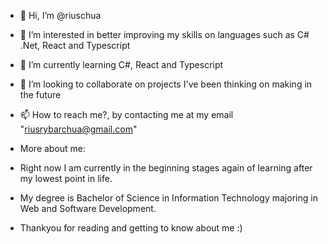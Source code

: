 - 👋 Hi, I’m @riuschua
- 👀 I’m interested in better improving my skills on languages such as C# .Net, React and Typescript
- 🌱 I’m currently learning C#, React and Typescript
- 💞️ I’m looking to collaborate on projects I've been thinking on making in the future
- 📫 How to reach me?, by contacting me at my email "riusrybarchua@gmail.com"

- More about me:
- Right now I am currently in the beginning stages again of learning after my lowest point in life. 
- My degree is Bachelor of Science in Information Technology majoring in Web and Software Development.
- Thankyou for reading and getting to know about me :)

<!---
riuschua/riuschua is a ✨ special ✨ repository because its `README.md` (this file) appears on your GitHub profile.
You can click the Preview link to take a look at your changes.
--->
